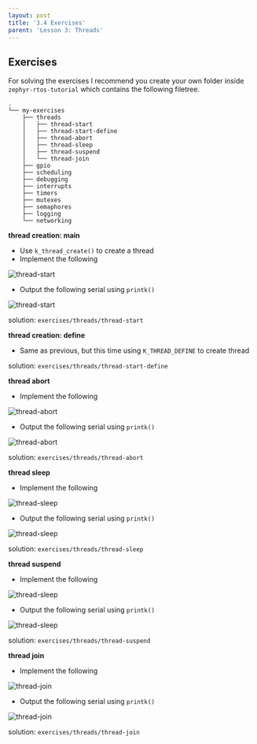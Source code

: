 ```yaml
---
layout: post
title: '3.4 Exercises'
parent: 'Lesson 3: Threads'
---
```


## Exercises
For solving the exercises I recommend you create your own folder inside `zephyr-rtos-tutorial` which contains the following filetree.

```
.
└── my-exercises
    ├── threads
    │   ├── thread-start
    │   ├── thread-start-define
    │   ├── thread-abort
    │   ├── thread-sleep
    │   ├── thread-suspend
    │   └── thread-join
    ├── gpio
    ├── scheduling
    ├── debugging
    ├── interrupts
    ├── timers
    ├── mutexes
    ├── semaphores
    ├── logging
    └── networking
```



**thread creation: main**

- Use `k_thread_create()` to create a thread
- Implement the following

![thread-start](/svg-images/threads/thread-start.png)

- Output the following serial using `printk()`

![thread-start](/images/threads/thread-start.png)

solution: `exercises/threads/thread-start`

**thread creation: define**

- Same as previous, but this time using `K_THREAD_DEFINE` to create thread

solution: `exercises/threads/thread-start-define`

**thread abort**

- Implement the following

![thread-abort](/svg-images/threads/thread-abort.png)

- Output the following serial using `printk()`

![thread-abort](/images/threads/thread-abort.png)

solution: `exercises/threads/thread-abort`

**thread sleep**

- Implement the following

![thread-sleep](/svg-images/threads/thread-sleep.png)

- Output the following serial using `printk()`

![thread-sleep](/images/threads/thread-sleep.png)

solution: `exercises/threads/thread-sleep`

**thread suspend**

- Implement the following

![thread-sleep](/svg-images/threads/thread-suspend.png)

- Output the following serial using `printk()`

![thread-sleep](/images/threads/thread-suspend.png)

solution: `exercises/threads/thread-suspend`

**thread join**

- Implement the following

![thread-join](/svg-images/threads/thread-join.png)

- Output the following serial using `printk()`

![thread-join](/images/threads/thread-join.png)

solution: `exercises/threads/thread-join`
